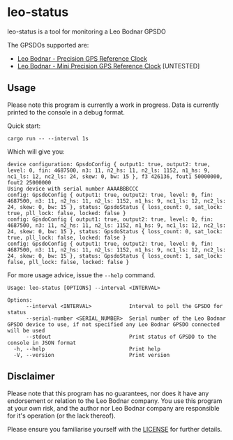 # leo-status

leo-status is a tool for monitoring a Leo Bodnar GPSDO

The GPSDOs supported are:
- [Leo Bodnar - Precision GPS Reference Clock](https://www.leobodnar.com/shop/index.php?main_page=product_info&cPath=107&products_id=234)
- [Leo Bodnar - Mini Precision GPS Reference Clock](https://www.leobodnar.com/shop/index.php?main_page=product_info&cPath=107&products_id=301) [UNTESTED]

## Usage

Please note this program is currently a work in progress. Data is currently printed to the console in a debug format.

Quick start:

```shell
cargo run -- --interval 1s
```

Which will give you:

```
device configuration: GpsdoConfig { output1: true, output2: true, level: 0, fin: 4687500, n3: 11, n2_hs: 11, n2_ls: 1152, n1_hs: 9, nc1_ls: 12, nc2_ls: 24, skew: 0, bw: 15 }, f3 426136, fout1 50000000, fout2 25000000
Using device with serial number AAAABBBCCC
config: GpsdoConfig { output1: true, output2: true, level: 0, fin: 4687500, n3: 11, n2_hs: 11, n2_ls: 1152, n1_hs: 9, nc1_ls: 12, nc2_ls: 24, skew: 0, bw: 15 }, status: GpsdoStatus { loss_count: 0, sat_lock: true, pll_lock: false, locked: false }
config: GpsdoConfig { output1: true, output2: true, level: 0, fin: 4687500, n3: 11, n2_hs: 11, n2_ls: 1152, n1_hs: 9, nc1_ls: 12, nc2_ls: 24, skew: 0, bw: 15 }, status: GpsdoStatus { loss_count: 0, sat_lock: true, pll_lock: false, locked: false }
config: GpsdoConfig { output1: true, output2: true, level: 0, fin: 4687500, n3: 11, n2_hs: 11, n2_ls: 1152, n1_hs: 9, nc1_ls: 12, nc2_ls: 24, skew: 0, bw: 15 }, status: GpsdoStatus { loss_count: 1, sat_lock: false, pll_lock: false, locked: false }
```

For more usage advice, issue the `--help` command.

```
Usage: leo-status [OPTIONS] --interval <INTERVAL>

Options:
      --interval <INTERVAL>            Interval to poll the GPSDO for status
      --serial-number <SERIAL_NUMBER>  Serial number of the Leo Bodnar GPSDO device to use, if not specified any Leo Bodnar GPSDO connected will be used
      --stdout                         Print status of GPSDO to the console in JSON format
  -h, --help                           Print help
  -V, --version                        Print version
```
## Disclaimer

Please note that this program has no guarantees, nor does it have any endorsement or relation to the Leo Bodnar company. You use this program at your own risk, and the author nor Leo Bodnar company are responsible for it's operation (or the lack thereof).

Please ensure you familiarise yourself with the [LICENSE](./LICENSE) for further details.
